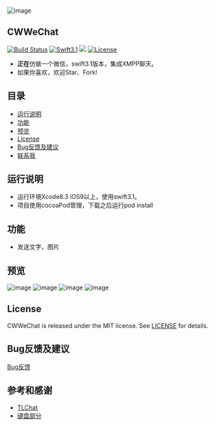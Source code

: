![image](https://github.com/cwwise/CWWeChat/blob/master/source/Images/CWWeChat.png)
## CWWeChat
[![Build Status](https://www.travis-ci.org/cwwise/CWWeChat.svg?branch=master)](https://www.travis-ci.org/cwwise/CWWeChat)
[![Swift3.1](https://img.shields.io/badge/Swift-3.1-orange.svg?style=flat)](https://developer.apple.com/swift/)
<img src="https://img.shields.io/badge/platform-iOS_9.0+-ff69b4.svg">
[![License](https://img.shields.io/packagist/l/doctrine/orm.svg)](https://github.com/cwwise/CWWeChat/blob/master/LICENSE)

* **正在**仿做一个微信，swift3.1版本，集成XMPP聊天。
* 如果你喜欢，欢迎Star、Fork!


## 目录
- [运行说明](#运行说明)
- [功能](#功能)
- [预览](#预览)
- [License](#License)
- [Bug反馈及建议](#Bug反馈及建议) 
- [联系我](#参考和感谢) 


## <a id="运行说明"></a>运行说明
- 运行环境Xcode8.3 iOS9以上，使用swift3.1。
- 项目使用cocoaPod管理，下载之后运行pod install

## <a id="功能"></a>功能
- 发送文字，图片

## <a id="预览"></a>预览
 ![image](https://github.com/cwwise/CWWeChat/blob/master/source/Images/Simulator_chat.png)
 ![image](https://github.com/cwwise/CWWeChat/blob/master/source/Images/Simulator_contact.png)
 ![image](https://github.com/cwwise/CWWeChat/blob/master/source/Images/Simulator_discover.png)
 ![image](https://github.com/cwwise/CWWeChat/blob/master/source/Images/Simulator_mine.png)

## <a id="License"></a>License
CWWeChat is released under the MIT license. See [LICENSE](https://github.com/cwwise/CWWeChat/blob/master/LICENSE) for details.

## <a id="Bug反馈及建议"></a>Bug反馈及建议
[Bug反馈](https://github.com/cwwise/CWWeChat/issues)

## <a id="参考和感谢"></a>参考和感谢
- [TLChat](https://github.com/tbl00c/TLChat)
- [键盘部分](https://github.com/bbbcode/KeyboardforChat)

